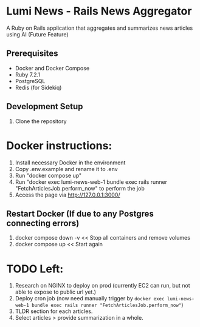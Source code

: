 # Lumi News - Rails News Aggregator

A Ruby on Rails application that aggregates and summarizes news articles using AI (Future Feature)

## Prerequisites

- Docker and Docker Compose
- Ruby 7.2.1
- PostgreSQL
- Redis (for Sidekiq)

## Development Setup

1. Clone the repository

# Docker instructions:

1. Install necessary Docker in the environment
2. Copy .env.example and rename it to .env
3. Run "docker compose up"
4. Run "docker exec lumi-news-web-1 bundle exec rails runner "FetchArticlesJob.perform_now" to perform the job
5. Access the page via http://127.0.0.1:3000/

## Restart Docker (If due to any Postgres connecting errors)

1. docker compose down -v << Stop all containers and remove volumes
2. docker compose up << Start again

# TODO Left:

1. Research on NGINX to deploy on prod (currently EC2 can run, but not able to expose to public url yet.)
2. Deploy cron job (now need manually trigger by `docker exec lumi-news-web-1 bundle exec rails runner "FetchArticlesJob.perform_now"`)
3. TLDR section for each articles.
4. Select articles > provide summarization in a whole.
